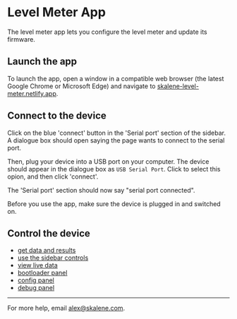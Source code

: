 # Level Meter App

The level meter app lets you configure the level meter and update its firmware.

## Launch the app

To launch the app, open a window in a compatible web browser (the latest Google Chrome or Microsoft Edge) and navigate to [skalene-level-meter.netlify.app](https://skalene-level-meter.netlify.app/).

## Connect to the device

Click on the blue 'connect' button in the 'Serial port' section of the sidebar. A dialogue box should open saying the page wants to connect to the serial port.

Then, plug your device into a USB port on your computer. The device should appear in the dialogue box as `USB Serial Port`. Click to select this opion, and then click 'connect'.

The 'Serial port' section should now say "serial port connected".

Before you use the app, make sure the device is plugged in and switched on.

## Control the device

- [get data and results](features/data-and-results)
- [use the sidebar controls](features/controls)
- [view live data](features/live-data)
- [bootloader panel](features/bootloader)
- [config panel](features/config)
- [debug panel](features/debug)

---

For more help, email alex@skalene.com.
